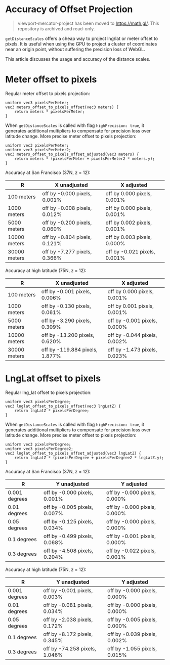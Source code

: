 # Accuracy of Offset Projection

> viewport-mercator-project has been moved to https://math.gl/. This repository is archived and read-only.

`getDistanceScales` offers a cheap way to project lng/lat or meter offset to pixels. It is useful when using the GPU to project a cluster of coordinates near an origin point, without suffering the precision loss of WebGL.

This article discusses the usage and accuracy of the distance scales.

# Meter offset to pixels

Regular meter offset to pixels projection:
```
uniform vec3 pixelsPerMeter;
vec3 meters_offset_to_pixels_offset(vec3 meters) {
    return meters * pixelsPerMeter;
}
```

When `getDistanceScales` is called with flag `highPrecision: true`, it generates additional multipliers to compensate for precision loss over latitude change. More precise meter offset to pixels projection:
```
uniform vec3 pixelsPerMeter;
uniform vec3 pixelsPerMeter2;
vec3 meters_offset_to_pixels_offset_adjusted(vec3 meters) {
    return meters * (pixelsPerMeter + pixelsPerMeter2 * meters.y);
}
```

Accuracy at San Francisco (37N, z = 12):

| R   | X unadjusted | X adjusted |
| --- | ---- | ---- |
| 100 meters | off by -0.000 pixels, 0.001% | off by 0.000 pixels, 0.001% |
| 1000 meters | off by -0.008 pixels, 0.012% | off by 0.000 pixels, 0.001% |
| 5000 meters | off by -0.200 pixels, 0.060% | off by 0.002 pixels, 0.001% |
| 10000 meters | off by -0.804 pixels, 0.121% | off by 0.003 pixels, 0.000% |
| 30000 meters | off by -7.277 pixels, 0.366% | off by -0.021 pixels, 0.001% |


Accuracy at high latitude (75N, z = 12):

| R   | X unadjusted | X adjusted |
| --- | ---- | ---- |
| 100 meters | off by -0.001 pixels, 0.006% | off by 0.000 pixels, 0.001% |
| 1000 meters | off by -0.130 pixels, 0.061% | off by 0.001 pixels, 0.001% |
| 5000 meters | off by -3.290 pixels, 0.309% | off by -0.001 pixels, 0.000% |
| 10000 meters | off by -13.200 pixels, 0.620% | off by -0.044 pixels, 0.002% |
| 30000 meters | off by -119.884 pixels, 1.877% | off by -1.473 pixels, 0.023% |


# LngLat offset to pixels

Regular lng_lat offset to pixels projection:
```
uniform vec3 pixelsPerDegree;
vec3 lnglat_offset_to_pixels_offset(vec3 lngLatZ) {
    return lngLatZ * pixelsPerDegree;
}
```

When `getDistanceScales` is called with flag `highPrecision: true`, it generates additional multipliers to compensate for precision loss over latitude change. More precise meter offset to pixels projection:
```
uniform vec3 pixelsPerDegree;
uniform vec3 pixelsPerDegree2;
vec3 lnglat_offset_to_pixels_offset_adjusted(vec3 lngLatZ) {
    return lngLatZ * (pixelsPerDegree + pixelsPerDegree2 * lngLatZ.y);
}
```


Accuracy at San Francisco (37N, z = 12):

| R   | Y unadjusted | Y adjusted |
| --- | ---- | ---- |
| 0.001 degrees | off by -0.000 pixels, 0.001% | off by -0.000 pixels, 0.000% |
| 0.01 degrees | off by -0.005 pixels, 0.007% | off by -0.000 pixels, 0.000% |
| 0.05 degrees | off by -0.125 pixels, 0.034% | off by -0.000 pixels, 0.000% |
| 0.1 degrees | off by -0.499 pixels, 0.068% | off by -0.001 pixels, 0.000% |
| 0.3 degrees | off by -4.508 pixels, 0.204% | off by -0.022 pixels, 0.001% |

Accuracy at high latitude (75N, z = 12):

| R   | Y unadjusted | Y adjusted |
| --- | ---- | ---- |
| 0.001 degrees | off by -0.001 pixels, 0.003% | off by -0.000 pixels, 0.000% |
| 0.01 degrees | off by -0.081 pixels, 0.034% | off by -0.000 pixels, 0.000% |
| 0.05 degrees | off by -2.038 pixels, 0.172% | off by -0.005 pixels, 0.000% |
| 0.1 degrees | off by -8.172 pixels, 0.345% | off by -0.039 pixels, 0.002% |
| 0.3 degrees | off by -74.258 pixels, 1.046% | off by -1.055 pixels, 0.015% |



